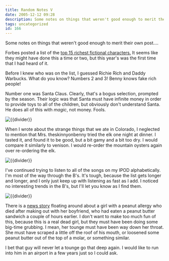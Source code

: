 ```yaml
---
title: Random Notes V
date: 2005-12-12 09:28
description: Some notes on things that weren't good enough to merit their own post:  fake rich people, a food note, a musical endeavor, and a wild story from the news.
tags: uncategorized
id: 166
---
```

Some notes on things that weren't good enough to merit their own post....

Forbes posted a list of the <a href="https://www.forbes.com/2005/11/29/forbes-fictional-rich_cx_mn_de_05fict15land.html" target="_blank">top 15 richest fictional characters.</a>  It seems like they might have done this a time or two, but this year's was the first time that I had heard of it.

Before I knew who was on the list, I guessed Richie Rich and Daddy Warbucks.  What do you know?  Numbers 2 and 3!  Benny knows fake rich people!

Number one was Santa Claus.  Clearly, that's a bogus selection, prompted by the season.  Their logic was that Santa must have infinite money in order to provide toys to all of the children, but obviously don't understand Santa.  He does all of this with <i>magic</i>, not money.  Fools.

<p><img src="/img/greenline.gif" class="greenline" alt="{{divider}}" /></p>

When I wrote about the strange things that we ate in Colorado, I neglected to mention that Mrs. theskinnyonbenny tried the elk one night at dinner.  I tasted it, and found it to be good, but a bit gamy and a bit too dry.  I would compare it similarly to venison.  I would re-order the mountain oysters again over re-ordering the elk.

<p><img src="/img/greenline.gif" class="greenline" alt="{{divider}}" /></p>

I've continued trying to listen to all of the songs on my IPOD alphabetically.  I'm most of the way through the B's.  It's tough, because the list gets longer and longer, and I only just keep up with listening as fast as I add.  I noticed no interesting trends in the B's, but I'll let you know as I find them.


<p><img src="/img/greenline.gif" class="greenline" alt="{{divider}}" /></p>

There is a <a href="https://abcnews.go.com/WNT/Health/story?id=1360248" target="_blank">news story</a> floating around about a girl with a peanut allergy who died after making out with her boyfriend, who had eaten a peanut butter sandwich a couple of hours earlier.  I don't want to make too much fun of this, because this is a real dead girl, but they must have been doing some big-time grubbing.  I mean, her tounge must have been way down her throat.  She must have scraped a little off the roof of his mouth, or loosened some peanut butter out of the top of a molar, or something similar.

I bet that guy will never let a tounge go that deep again.  I would like to run into him in an airport in a few years just so I could ask.

